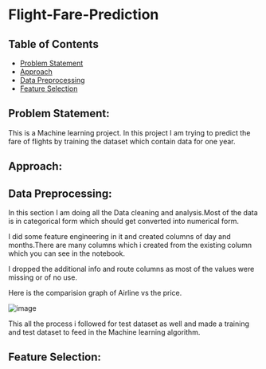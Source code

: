 # Flight-Fare-Prediction
## Table of Contents
* [Problem Statement](#Problem-Statement)
* [Approach](#Approach)
 * [Data Preprocessing](#Data-Preprocessing)
 * [Feature Selection](#Feature-Selection)






## Problem Statement:
This is a Machine learning project. In this project I am trying to predict the fare of flights by training the dataset which contain data for one year. 

## Approach:

## Data Preprocessing:
In this section I am doing all the Data cleaning and analysis.Most of the data is in categorical form which should get converted into numerical form. 

I did some feature engineering in it and created columns of day and months.There are many columns which i created from the existing column which you can see in the notebook.

I dropped the additional info and route columns as most of the values were missing or of no use.

Here is the comparision graph of Airline vs the price.

![image](https://user-images.githubusercontent.com/55452866/103451742-98d52e00-4ced-11eb-92d6-da3f0da4088d.png)

This all the process i followed for test dataset as well and made a training and test dataset to feed in the Machine learning algorithm.

## Feature Selection:



